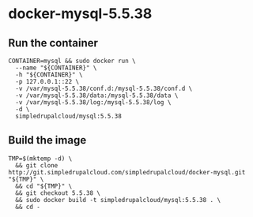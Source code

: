 docker-mysql-5.5.38
===================

Run the container
-----------------

    CONTAINER=mysql && sudo docker run \
      --name "${CONTAINER}" \
      -h "${CONTAINER}" \
      -p 127.0.0.1::22 \
      -v /var/mysql-5.5.38/conf.d:/mysql-5.5.38/conf.d \
      -v /var/mysql-5.5.38/data:/mysql-5.5.38/data \
      -v /var/mysql-5.5.38/log:/mysql-5.5.38/log \
      -d \
      simpledrupalcloud/mysql:5.5.38

Build the image
---------------

    TMP=$(mktemp -d) \
      && git clone http://git.simpledrupalcloud.com/simpledrupalcloud/docker-mysql.git "${TMP}" \
      && cd "${TMP}" \
      && git checkout 5.5.38 \
      && sudo docker build -t simpledrupalcloud/mysql:5.5.38 . \
      && cd -